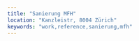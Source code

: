 ```yaml
---
title: "Sanierung MFH"
location: "Kanzleistr, 8004 Zürich"
keywords: "work,reference,sanierung,mfh"
---
```


